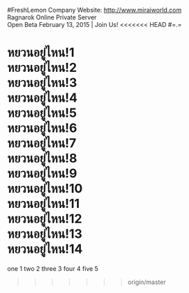 #FreshLemon Company
Website: http://www.miraiworld.com <br>
Ragnarok Online Private Server <br>
Open Beta February 13, 2015 | Join Us!
<<<<<<< HEAD
#=.=

หยวนอยู่ไหน!1 <br>
หยวนอยู่ไหน!2 <br>
หยวนอยู่ไหน!3 <br>
หยวนอยู่ไหน!4 <br>
หยวนอยู่ไหน!5 <br>
หยวนอยู่ไหน!6 <br>
หยวนอยู่ไหน!7 <br>
หยวนอยู่ไหน!8 <br>
หยวนอยู่ไหน!9 <br>
หยวนอยู่ไหน!10 <br>
หยวนอยู่ไหน!11 <br>
หยวนอยู่ไหน!12 <br>
หยวนอยู่ไหน!13 <br>
หยวนอยู่ไหน!14 <br>
=======

one 1
two 2
three 3
four 4
five 5
>>>>>>> origin/master
